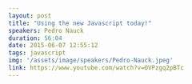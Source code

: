 ```yaml
---
layout: post
title: "Using the new Javascript today!"
speakers: Pedro Nauck
duration: 56:04
date: 2015-06-07 12:55:12
tags: javascript
img: '/assets/image/speakers/Pedro-Nauck.jpeg'
link: https://www.youtube.com/watch?v=OVPzgq2pBTc
---
```

